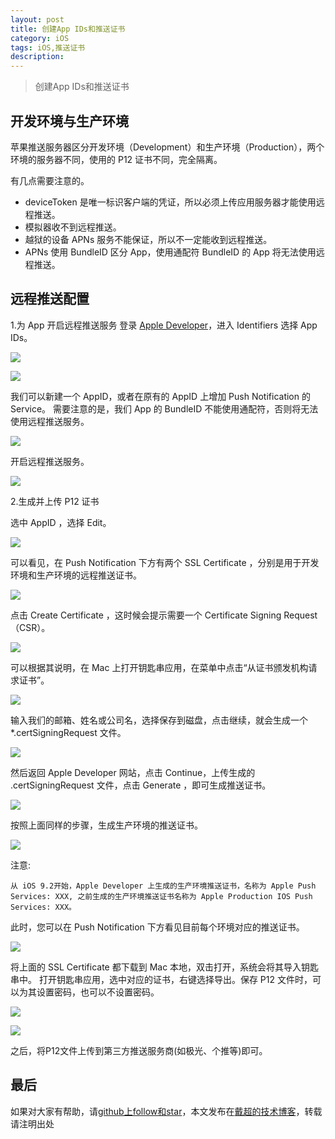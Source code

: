 ```yaml
---
layout: post
title: 创建App IDs和推送证书
category: iOS
tags: iOS,推送证书
description:
---
```


>   创建App IDs和推送证书

## 开发环境与生产环境

苹果推送服务器区分开发环境（Development）和生产环境（Production），两个环境的服务器不同，使用的 P12 证书不同，完全隔离。

有几点需要注意的。

-   deviceToken 是唯一标识客户端的凭证，所以必须上传应用服务器才能使用远程推送。
-   模拟器收不到远程推送。
-   越狱的设备 APNs 服务不能保证，所以不一定能收到远程推送。
-   APNs 使用 BundleID 区分 App，使用通配符 BundleID 的 App 将无法使用远程推送。

## 远程推送配置

1.为 App 开启远程推送服务
登录 [Apple Developer](https://idmsa.apple.com/IDMSWebAuth/login?appIdKey=891bd3417a7776362562d2197f89480a8547b108fd934911bcbea0110d07f757&path=%2Faccount%2Fios%2Fcertificate%2F&rv=1)，进入 Identifiers 选择 App IDs。

![]({{site.url}}/assets/postImages/ios/pushset01.png)

![]({{site.url}}/assets/postImages/ios/pushset02.png)

我们可以新建一个 AppID，或者在原有的 AppID 上增加 Push Notification 的 Service。 需要注意的是，我们 App 的 BundleID 不能使用通配符，否则将无法使用远程推送服务。

![]({{site.url}}/assets/postImages/ios/pushset03.png)

开启远程推送服务。

![]({{site.url}}/assets/postImages/ios/pushset04.png)

2.生成并上传 P12 证书

选中 AppID ，选择 Edit。

![]({{site.url}}/assets/postImages/ios/pushset05.png)

可以看见，在 Push Notification 下方有两个 SSL Certificate ，分别是用于开发环境和生产环境的远程推送证书。

![]({{site.url}}/assets/postImages/ios/pushset06.png)

点击 Create Certificate ，这时候会提示需要一个 Certificate Signing Request（CSR）。

![]({{site.url}}/assets/postImages/ios/pushset07.png)

可以根据其说明，在 Mac 上打开钥匙串应用，在菜单中点击“从证书颁发机构请求证书”。

![]({{site.url}}/assets/postImages/ios/pushset08.png)

输入我们的邮箱、姓名或公司名，选择保存到磁盘，点击继续，就会生成一个 *.certSigningRequest 文件。

![]({{site.url}}/assets/postImages/ios/pushset09.png)

然后返回 Apple Developer 网站，点击 Continue，上传生成的 .certSigningRequest 文件，点击 Generate ，即可生成推送证书。

![]({{site.url}}/assets/postImages/ios/pushset10.png)

按照上面同样的步骤，生成生产环境的推送证书。

![]({{site.url}}/assets/postImages/ios/pushset11.png)

注意:
```
从 iOS 9.2开始，Apple Developer 上生成的生产环境推送证书，名称为 Apple Push Services: XXX, 之前生成的生产环境推送证书名称为 Apple Production IOS Push Services: XXX。 
```

此时，您可以在 Push Notification 下方看见目前每个环境对应的推送证书。

![]({{site.url}}/assets/postImages/ios/pushset12.png)

将上面的 SSL Certificate 都下载到 Mac 本地，双击打开，系统会将其导入钥匙串中。 打开钥匙串应用，选中对应的证书，右键选择导出。保存 P12 文件时，可以为其设置密码，也可以不设置密码。

![]({{site.url}}/assets/postImages/ios/pushset13.png)

![]({{site.url}}/assets/postImages/ios/pushset14.png)

之后，将P12文件上传到第三方推送服务商(如极光、个推等)即可。

## 最后

如果对大家有帮助，请[github上follow和star](https://github.com/jifengchao)，本文发布在[戴超的技术博客](https://jifengchao.github.io/)，转载请注明出处
